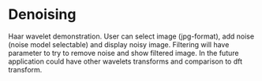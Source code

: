 Denoising
=========

Haar wavelet demonstration. User can select image (jpg-format), add noise (noise model selectable) and display noisy image.
Filtering will have parameter to try to remove noise and show filtered image. In the future application could have other wavelets
transforms and comparison to dft transform.
